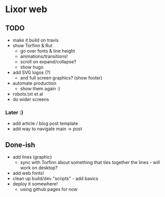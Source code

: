 # Lixor web

## TODO
 * make it build on travis
 * show Torfinn & Rut
     * go over fonts & line height
     * animations/transitions!
     * scroll on expand/collapse?
     * show hugo
 * add SVG logos (?)
     * and full screen graphics? (show footer)
 * automate production
     * show them again :)
 * robots.txt et al
 * do wider screens

### Later :)
* add article / blog post template
* add way to navigate main -> post


## Done-ish
 * add lines (graphic)
     * sync with Torfinn about something that ties together the lines - will work on desktop?
 * add web fonts!
 * clean up build/dev "scripts" - add basics
 * deploy it somewhere!
    * using github pages for now

